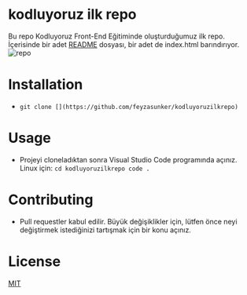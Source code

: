 # kodluyoruz ilk repo 
Bu repo Kodluyoruz Front-End Eğitiminde oluşturduğumuz ilk repo. İçerisinde bir adet [README](kodluyoruz.org) dosyası, bir adet de index.html barındırıyor.
![repo](repo1.jpg)
# Installation
- `git clone [](https://github.com/feyzasunker/kodluyoruzilkrepo)`
# Usage
-  Projeyi cloneladıktan sonra Visual Studio Code programında açınız.
Linux için:
`cd kodluyoruzilkrepo
code .`

# Contributing
-  Pull requestler kabul edilir. Büyük değişiklikler için, lütfen önce neyi değiştirmek istediğinizi tartışmak için bir konu açınız.
# License
[MIT](https://choosealicense.com/licenses/mit/v)
